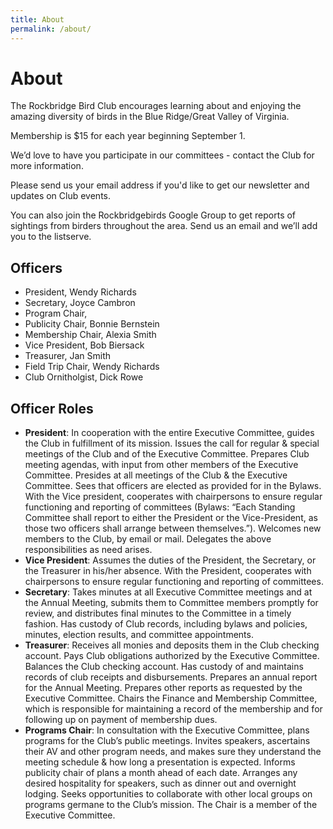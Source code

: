 ```yaml
---
title: About
permalink: /about/
---
```

# About

The Rockbridge Bird Club encourages learning about and enjoying the amazing
diversity of birds in the Blue Ridge/Great Valley of Virginia.



Membership is $15 for each year beginning September 1.

We’d love to have you participate in our committees - contact the Club for more information.

Please send us your email address if you'd like to get our newsletter and updates on Club events.

You can also join the Rockbridgebirds Google Group to get reports of sightings
from birders throughout the area.  Send us an email and we’ll add you to the
listserve.

## Officers


- President, Wendy Richards
- Secretary, Joyce Cambron
- Program Chair, 
- Publicity Chair, Bonnie Bernstein
- Membership Chair, Alexia Smith
- Vice President, Bob Biersack
- Treasurer, Jan Smith
- Field Trip Chair, Wendy Richards
- Club Ornitholgist, Dick Rowe

## Officer Roles

- **President**:
  In cooperation with the entire Executive Committee, guides the Club in
  fulfillment of its mission.  Issues the call for regular & special meetings
  of the Club and of the Executive Committee.  Prepares Club meeting agendas,
  with input from other members of the Executive Committee.  Presides at all
  meetings of the Club & the Executive Committee.  Sees that officers are
  elected as provided for in the Bylaws.  With the Vice president, cooperates
  with chairpersons to ensure regular functioning and reporting of committees
  (Bylaws: “Each Standing Committee shall report to either the President or the
  Vice-President, as those two officers shall arrange between themselves.”).
  Welcomes new members to the Club, by email or mail.  Delegates the above
  responsibilities as need arises.
- **Vice President**:
  Assumes the duties of the President, the Secretary, or the Treasurer in
  his/her absence.  With the President, cooperates with chairpersons to ensure
  regular functioning and reporting of committees.
- **Secretary**:
  Takes minutes at all Executive Committee meetings and at the Annual Meeting,
  submits them to Committee members promptly for review, and distributes final
  minutes to the Committee in a timely fashion.  Has custody of Club records,
  including bylaws and policies, minutes, election results, and committee
  appointments.
- **Treasurer**:
  Receives all monies and deposits them in the Club checking account.  Pays
  Club obligations authorized by the Executive Committee.  Balances the Club
  checking account.  Has custody of and maintains records of club receipts and
  disbursements.  Prepares an annual report for the Annual Meeting.  Prepares
  other reports as requested by the Executive Committee.  Chairs the Finance
  and Membership Committee, which is responsible for maintaining a record of
  the membership and for following up on payment of membership dues.
- **Programs Chair**:
  In consultation with the Executive Committee, plans programs for the Club’s
  public meetings.  Invites speakers, ascertains their AV and other program
  needs, and makes sure they understand the meeting schedule & how long a
  presentation is expected.  Informs publicity chair of plans a month ahead of
  each date.  Arranges any desired hospitality for speakers, such as dinner out
  and overnight lodging.  Seeks opportunities to collaborate with other local
  groups on programs germane to the Club’s mission.  The Chair is a member of
  the Executive Committee.
